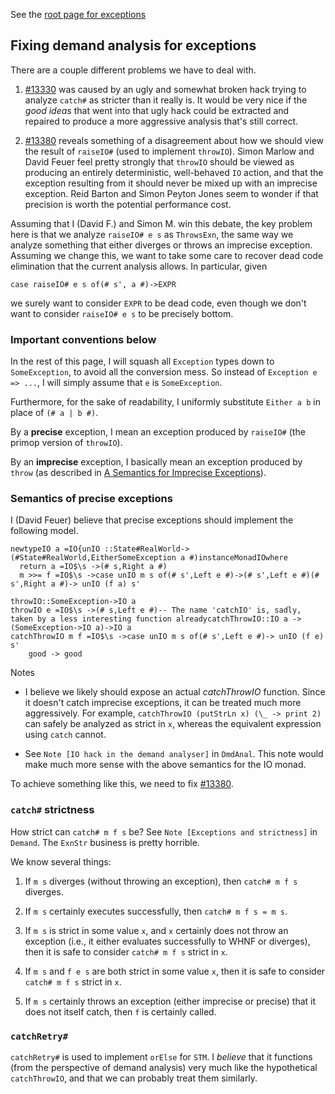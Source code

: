 
See the [root page for exceptions](exceptions)

## Fixing demand analysis for exceptions


There are a couple different problems we have to deal with.

1. [\#13330](https://gitlab.haskell.org//ghc/ghc/issues/13330) was caused by an ugly and somewhat broken hack trying to analyze `catch#` as stricter than it really is. It would be very nice if the *good ideas* that went into that ugly hack could be extracted and repaired to produce a more aggressive analysis that's still correct.

1. [\#13380](https://gitlab.haskell.org//ghc/ghc/issues/13380) reveals something of a disagreement about how we should view the result of `raiseIO#` (used to implement `throwIO`). Simon Marlow and David Feuer feel pretty strongly that `throwIO` should be viewed as producing an entirely deterministic, well-behaved `IO` action, and that the exception resulting from it should never be mixed up with an imprecise exception. Reid Barton and Simon Peyton Jones seem to wonder if that precision is worth the potential performance cost.


Assuming that I (David F.) and Simon M. win this debate, the key problem here is that we analyze `raiseIO# e s` as `ThrowsExn`, the same way we analyze something that either diverges or throws an imprecise exception. Assuming we change this, we want to take some care to recover dead code elimination that the current analysis allows. In particular, given

```
case raiseIO# e s of(# s', a #)->EXPR
```


we surely want to consider `EXPR` to be dead code, even though we don't want to consider `raiseIO# e s` to be precisely bottom.

### Important conventions below


In the rest of this page, I will squash all `Exception` types down to `SomeException`, to avoid all the conversion mess. So instead of `Exception e => ...`, I will simply assume that `e` is `SomeException`.


Furthermore, for the sake of readability, I uniformly substitute `Either a b` in place of `(# a | b #)`.


By a **precise** exception, I mean an exception produced by `raiseIO#` (the primop version of `throwIO`).


By an **imprecise** exception, I basically mean an exception produced by `throw` (as described in [ A Semantics for Imprecise Exceptions](https://www.microsoft.com/en-us/research/publication/a-semantics-for-imprecise-exceptions/)).

### Semantics of precise exceptions


I (David Feuer) believe that precise exceptions should implement the following model.

```
newtypeIO a =IO{unIO ::State#RealWorld->(#State#RealWorld,EitherSomeException a #)instanceMonadIOwhere
  return a =IO$\s ->(# s,Right a #)
  m >>= f =IO$\s ->case unIO m s of(# s',Left e #)->(# s',Left e #)(# s',Right a #)-> unIO (f a) s'

throwIO::SomeException->IO a
throwIO e =IO$\s ->(# s,Left e #)-- The name 'catchIO' is, sadly, taken by a less interesting function alreadycatchThrowIO::IO a ->(SomeException->IO a)->IO a
catchThrowIO m f =IO$\s ->case unIO m s of(# s',Left e #)-> unIO (f e) s'
    good -> good
```


Notes

- I believe we likely should expose an actual *catchThrowIO* function. Since it doesn't catch imprecise exceptions, it can be treated much more aggressively. For example, `catchThrowIO (putStrLn x) (\_ -> print 2)` can safely be analyzed as strict in `x`, whereas the equivalent expression using `catch` cannot.

- See `Note [IO hack in the demand analyser]` in `DmdAnal`.  This note would make much more sense with the above semantics for the IO monad.


To achieve something like this, we need to fix [\#13380](https://gitlab.haskell.org//ghc/ghc/issues/13380).

### `catch#` strictness


How strict can `catch# m f s` be? See `Note [Exceptions and strictness]` in `Demand`.  The `ExnStr` business is pretty horrible.


We know several things:

1. If `m s` diverges (without throwing an exception), then `catch# m f s` diverges.

1. If `m s` certainly executes successfully, then `catch# m f s = m s`.

1. If `m s` is strict in some value `x`, and `x` certainly does not throw an exception (i.e., it either evaluates successfully to WHNF or diverges), then it is safe to consider `catch# m f s` strict in `x`.

1. If `m s` and `f e s` are both strict in some value `x`, then it is safe to consider `catch# m f s` strict in `x`.

1. If `m s` certainly throws an exception (either imprecise or precise) that it does not itself catch, then `f` is certainly called.

### `catchRetry#`

`catchRetry#` is used to implement `orElse` for `STM`. I *believe* that it functions (from the perspective of demand analysis) very much like the hypothetical `catchThrowIO`, and that we can probably treat them similarly.
